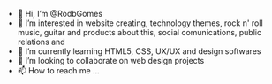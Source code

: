 - 👋 Hi, I’m @RodbGomes
- 👀 I’m interested in website creating, technology themes, rock n' roll music, guitar and products about this, social comunications, public relations and
- 🌱 I’m currently learning HTML5, CSS, UX/UX and design softwares
- 💞️ I’m looking to collaborate on web design projects
- 📫 How to reach me ...

<!---
RodbGomes/RodbGomes is a ✨ special ✨ repository because its `README.md` (this file) appears on your GitHub profile.
You can click the Preview link to take a look at your changes.
--->
